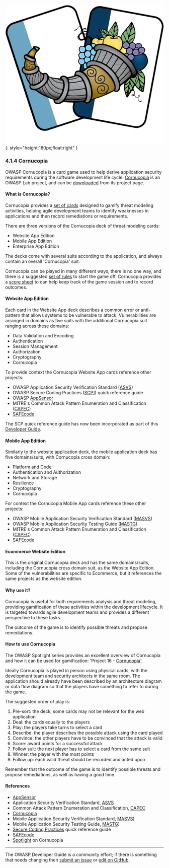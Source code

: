 ![Cornucopia logo](../../assets/images/logos/cornucopia.png "OWASP Cornucopia"){: style="height:180px;float:right" }

### 4.1.4 Cornucopia

OWASP Cornucopia is a card game used to help derive application security requirements
during the software development life cycle.
[Cornucopia][cornucopia] is an OWASP Lab project, and can be [downloaded][cornucopia-cards] from its project page.

#### What is Cornucopia?

Cornucopia provides a [set of cards][cornucopia-cards] designed to gamify threat modeling activities,
helping agile development teams to identify weaknesses in applications and then record remediations or requirements.

There are three versions of the Cornucopia deck of threat modeling cards:

* Website App Edition
* Mobile App Edition
* Enterprise App Edition

The decks come with several suits according to the application, and always contain an overall 'Cornucopia' suit.

Cornucopia can be played in many different ways, there is no one way,
and there is a suggested [set of rules][cornucopia-play] to start the game off.
Cornucopia provides a [score sheet][cornucopia-score] to can help keep track of the game session and to record outcomes.

#### Website App Edition

Each card in the Website App deck describes a common error or anti-pattern that allows systems to be vulnerable to attack.
Vulnerabilities are arranged in domains as five suits with the additional Cornucopia suit ranging across these domains:

* Data Validation and Encoding
* Authentication
* Session Management
* Authorization
* Cryptography
* Cornucopia

To provide context the Cornucopia Website App cards reference other projects:

* OWASP Application Security Verification Standard ([ASVS][asvs])
* OWASP Secure Coding Practices ([SCP][scp-v21]]) quick reference guide
* OWASP [AppSensor][appsensor]
* MITRE's Common Attack Pattern Enumeration and Classification ([CAPEC][capec])
* [SAFEcode][safecode]

The SCP quick reference guide has now been incorporated as part of this [Developer Guide](../02-web-app-checklist/index.md).

#### Mobile App Edition

Similarly to the website application deck, the mobile application deck has five domains/suits,
with Cornucopia cross domain:

* Platform and Code
* Authentication and Authorization
* Network and Storage
* Resilience
* Cryptography
* Cornucopia

For context the Cornucopia Mobile App cards reference these other projects:

* OWASP Mobile Application Security Verification Standard ([MASVS][masvs])
* OWASP Mobile Application Security Testing Guide ([MASTG][mastg])
* MITRE's Common Attack Pattern Enumeration and Classification ([CAPEC][capec])
* [SAFEcode][safecode]

#### Ecommerce Website Edition

This is the original Cornucopia deck and has the same domains/suits, including the Cornucopia cross domain suit,
as the Website App Edition. Some of the vulnerabilities are specific to Ecommerce,
but it references the same projects as the website edition.

#### Why use it?

Cornucopia is useful for both requirements analysis and threat modeling,
providing gamification of these activities within the development lifecycle.
It is targeted towards agile development teams and provides a different perspective to these tasks.

The outcome of the game is to identify possible threats and propose remediations.

#### How to use Cornucopia

The OWASP Spotlight series provides an excellent overview of Cornucopia and how it can be used for gamification:
'Project 16 - [Cornucopia][spotlight16]'.

Ideally Cornucopia is played in person using physical cards,
with the development team and security architects in the same room.
The application should already have been described by an architecture diagram or data flow diagram
so that the players have something to refer to during the game.

The suggested order of play is:

1. Pre-sort: the deck, some cards may not be relevant for the web application
2. Deal: the cards equally to the players
3. Play: the players take turns to select a card
4. Describe: the player describes the possible attack using the card played
5. Convince: the other players have to be convinced that the attack is valid
6. Score: award points for a successful attack
7. Follow suit: the next player has to select a card from the same suit
8. Winner: the player with the most points
9. Follow up: each valid threat should be recorded and acted upon

Remember that the outcome of the game is to identify possible threats and propose remediations,
as well as having a good time.

#### References

* [AppSensor][appsensor]
* Application Security Verification Standard, [ASVS][asvs]
* Common Attack Pattern Enumeration and Classification, [CAPEC][capec]
* [Cornucopia][cornucopia]
* Mobile Application Security Verification Standard, [MASVS][masvs])
* Mobile Application Security Testing Guide, [MASTG][mastg])
* [Secure Coding Practices][scp-v21] quick reference guide
* [SAFEcode][safecode]
* [Spotlight][spotlight16] on Cornucopia

----

The OWASP Developer Guide is a community effort; if there is something that needs changing
then [submit an issue][issue060104] or [edit on GitHub][edit060104].

[appsensor]: https://owasp.org/www-project-appsensor/
[asvs]: https://owasp.org/www-project-application-security-verification-standard/
[capec]: https://capec.mitre.org/
[cornucopia]: https://owasp.org/www-project-cornucopia/
[cornucopia-cards]: https://owasp.org/www-project-cornucopia#div-cards
[cornucopia-score]: https://owasp.org/www-project-cornucopia/assets/files/Cornucopia-scoresheet.pdf
[cornucopia-play]: https://owasp.org/www-project-cornucopia#div-play
[edit060104]: https://github.com/OWASP/DevGuide/blob/main/draft/06-design/01-threat-modeling/04-cornucopia.md
[issue060104]: https://github.com/OWASP/DevGuide/issues/new?labels=content&template=request.md&title=Update:%2006-design/01-threat-modeling/04-cornucopia
[mastg]: https://mas.owasp.org/MASTG/
[masvs]: https://mas.owasp.org/MASVS/
[safecode]: https://safecode.org/
[scp-v21]: https://owasp.org/www-project-secure-coding-practices-quick-reference-guide/assets/docs/OWASP_SCP_Quick_Reference_Guide_v21.pdf
[spotlight16]: https://youtu.be/NesxjEGX58s
